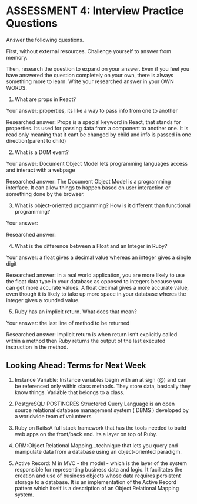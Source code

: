 # ASSESSMENT 4: Interview Practice Questions
Answer the following questions.

First, without external resources. Challenge yourself to answer from memory.

Then, research the question to expand on your answer. Even if you feel you have answered the question completely on your own, there is always something more to learn. Write your researched answer in your OWN WORDS.  

1. What are props in React?

  Your answer: properties, its like a way to pass info from one to another

  Researched answer: Props is a special keyword in React, that stands for properties. Its  used for passing data from a component to another one. It is read only meaning that it cant be changed by child  and info is passed in one direction(parent to child)




2. What is a DOM event? 

  Your answer: Document Object Model lets programming languages access and interact with a webpage

  Researched answer: The Document Object Model is a programming interface. It can allow things to happen based on user interaction or something done by the browser.
  



3. What is object-oriented programming? How is it different than functional programming?

  Your answer:

  Researched answer:



4. What is the difference between a Float and an Integer in Ruby?

  Your answer: a float gives a decimal value whereas an integer gives a single digit

  Researched answer: In a real world application, you are more likely to use the float data type in your database as opposed to integers because you can get more accurate values. A float decimal gives a more accurate value, even though it is likely to take up more space in your database wheres the integer gives a rounded value. 




5. Ruby has an implicit return. What does that mean?

  Your answer: the last line of method to be returned

  Researched answer: Implicit return is when return isn’t explicitly called within a method then Ruby returns the output  of the last executed instruction in the method. 



## Looking Ahead: Terms for Next Week

1. Instance Variable: Instance variables begin with an at sign (@) and can be referenced only within class methods. They store data, basically they know things. Variable that belongs to a class.

2. PostgreSQL: POSTINGRES Structered Query Language is an open source relational database management system ( DBMS ) developed by a worldwide team of volunteers

3. Ruby on Rails:A full stack framework that has the tools needed to build web apps on the front/back end. Its a layer on top of Ruby.

4. ORM:Object Relational Mapping...technique that lets you query and manipulate data from a database using an object-oriented paradigm.

5. Active Record: M in MVC - the model - which is the layer of the system responsible for representing business data and logic. It facilitates the creation and use of business objects whose data requires persistent storage to a database. It is an implementation of the Active Record pattern which itself is a description of an Object Relational Mapping system.
